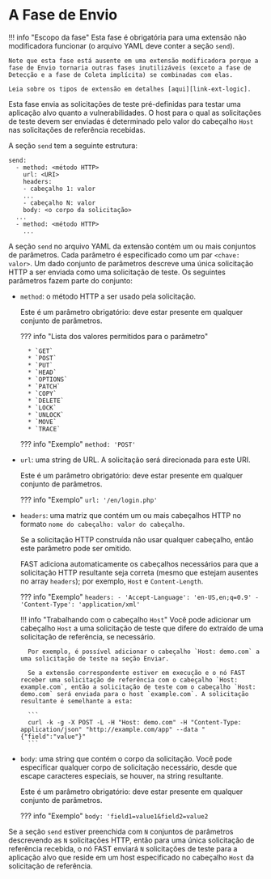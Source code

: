 [link-ext-logic]:       logic.md

# A Fase de Envio

!!! info "Escopo da fase"
    Esta fase é obrigatória para uma extensão não modificadora funcionar (o arquivo YAML deve conter a seção `send`).
    
    Note que esta fase está ausente em uma extensão modificadora porque a fase de Envio tornaria outras fases inutilizáveis (exceto a fase de Detecção e a fase de Coleta implícita) se combinadas com elas.
    
    Leia sobre os tipos de extensão em detalhes [aqui][link-ext-logic].

  Esta fase envia as solicitações de teste pré-definidas para testar uma aplicação alvo quanto a vulnerabilidades. O host para o qual as solicitações de teste devem ser enviadas é determinado pelo valor do cabeçalho `Host` nas solicitações de referência recebidas.

A seção `send` tem a seguinte estrutura:

```
send:
  - method: <método HTTP>
    url: <URI>
    headers:
    - cabeçalho 1: valor
    ...
    - cabeçalho N: valor
    body: <o corpo da solicitação>
  ...
  - method: <método HTTP>
    ...
```

A seção `send` no arquivo YAML da extensão contém um ou mais conjuntos de parâmetros. Cada parâmetro é especificado como um par `<chave: valor>`. Um dado conjunto de parâmetros descreve uma única solicitação HTTP a ser enviada como uma solicitação de teste. Os seguintes parâmetros fazem parte do conjunto:

* `method`: o método HTTP a ser usado pela solicitação.

    Este é um parâmetro obrigatório: deve estar presente em qualquer conjunto de parâmetros.
    
    ??? info "Lista dos valores permitidos para o parâmetro"

        * `GET`
        * `POST`
        * `PUT`
        * `HEAD`
        * `OPTIONS`
        * `PATCH`
        * `COPY`
        * `DELETE`
        * `LOCK`
        * `UNLOCK`
        * `MOVE`
        * `TRACE`

    ??? info "Exemplo"
        `method: 'POST'`

* `url`: uma string de URL. A solicitação será direcionada para este URI.

    Este é um parâmetro obrigatório: deve estar presente em qualquer conjunto de parâmetros.
    
    ??? info "Exemplo"
        `url: '/en/login.php'`

* `headers`: uma matriz que contém um ou mais cabeçalhos HTTP no formato `nome do cabeçalho: valor do cabeçalho`.

    Se a solicitação HTTP construída não usar qualquer cabeçalho, então este parâmetro pode ser omitido.
    
    FAST adiciona automaticamente os cabeçalhos necessários para que a solicitação HTTP resultante seja correta (mesmo que estejam ausentes no array `headers`); por exemplo, `Host` e `Content-Length`.
    
    ??? info "Exemplo"
        ```
        headers:
        - 'Accept-Language': 'en-US,en;q=0.9'
        - 'Content-Type': 'application/xml'
        ```
      
    !!! info "Trabalhando com o cabeçalho `Host`"
        Você pode adicionar um cabeçalho `Host` a uma solicitação de teste que difere do extraído de uma solicitação de referência, se necessário. 
        
        Por exemplo, é possível adicionar o cabeçalho `Host: demo.com` a uma solicitação de teste na seção Enviar.
    
        Se a extensão correspondente estiver em execução e o nó FAST receber uma solicitação de referência com o cabeçalho `Host: example.com`, então a solicitação de teste com o cabeçalho `Host: demo.com` será enviada para o host `example.com`. A solicitação resultante é semelhante a esta:

        ```
        curl -k -g -X POST -L -H "Host: demo.com" -H "Content-Type: application/json" "http://example.com/app" --data "{"field":"value"}"
        ```
    
* `body`: uma string que contém o corpo da solicitação. Você pode especificar qualquer corpo de solicitação necessário, desde que escape caracteres especiais, se houver, na string resultante.

    Este é um parâmetro obrigatório: deve estar presente em qualquer conjunto de parâmetros.
    
    ??? info "Exemplo"
        `body: 'field1=value1&field2=value2`

Se a seção `send` estiver preenchida com `N` conjuntos de parâmetros descrevendo as `N` solicitações HTTP, então para uma única solicitação de referência recebida, o nó FAST enviará `N` solicitações de teste para a aplicação alvo que reside em um host especificado no cabeçalho `Host` da solicitação de referência.
